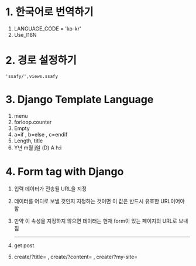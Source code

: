 #	 1. 한국어로 번역하기

1. LANGUAGE_CODE = 'ko-kr'
2. Use_l18N

# 2. 경로 설정하기

```django
'ssafy/',views.ssafy
```

# 3. Django Template Language

1. menu
2. forloop.counter
3. Empty
4. a=if , b=else , c=endif
5. Length, title
6. Y년 m월 j일 (D) A h:i

# 4. Form tag with Django

1. 입력 데이터가 전송될 URL을 지정

2. 데이터를 어디로 보낼 것인지 지정하는 것이면 이 값은 반드시 유효한 URL이어야 함

3. 만약 이 속성을 지정하지 않으면 데이터는 현재 form이 있는 페이지의 URL로 보내짐

   -----------

2. get post

3. create/?title= , create/?content= , create/?my-site=